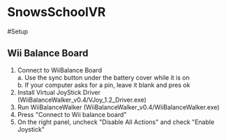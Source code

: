 SnowsSchoolVR
=============

#Setup

## Wii Balance Board

1. Connect to WiiBalance Board  
  a. Use the sync button under the battery cover while it is on  
  b. If your computer asks for a pin, leave it blank and pres ok
2. Install Virtual JoyStick Driver (WiiBalanceWalker_v0.4/VJoy_1.2_Driver.exe)
3. Run WiiBalanceWalker (WiiBalanceWalker_v0.4/WiiBalanceWalker.exe)
4. Press "Connect to Wii balance board"
5. On the right panel, uncheck "Disable All Actions" and check "Enable Joystick"
